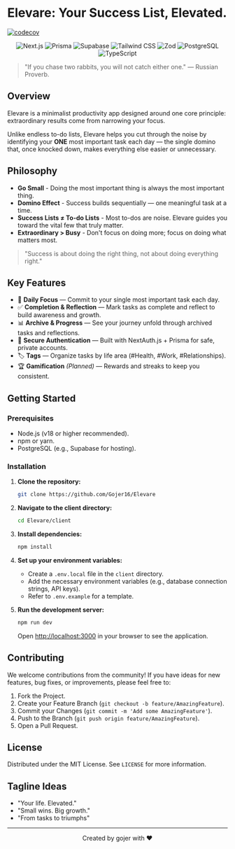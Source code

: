 # Elevare: Your Success List, Elevated.

[![codecov](https://codecov.io/gh/Gojer16/Elevare/branch/main/graph/badge.svg)](https://codecov.io/gh/Gojer16/Elevare)


<p align="center">
  <img src="https://img.shields.io/badge/Next.js-000000?style=for-the-badge&logo=next.js&logoColor=white" alt="Next.js" />
  <img src="https://img.shields.io/badge/Prisma-2D3748?style=for-the-badge&logo=prisma&logoColor=white" alt="Prisma" />
  <img src="https://img.shields.io/badge/Supabase-3ECF8E?style=for-the-badge&logo=supabase&logoColor=white" alt="Supabase" />
  <img src="https://img.shields.io/badge/Tailwind_CSS-38B2AC?style=for-the-badge&logo=tailwind-css&logoColor=white" alt="Tailwind CSS" />
  <img src="https://img.shields.io/badge/Zod-3068B7?style=for-the-badge&logo=zod&logoColor=white" alt="Zod" />
  <img src="https://img.shields.io/badge/PostgreSQL-316192?style=for-the-badge&logo=postgresql&logoColor=white" alt="PostgreSQL" />
  <img src="https://img.shields.io/badge/TypeScript-007ACC?style=for-the-badge&logo=typescript&logoColor=white" alt="TypeScript" />
</p>

> "If you chase two rabbits, you will not catch either one." — Russian Proverb.

## Overview

Elevare is a minimalist productivity app designed around one core principle: extraordinary results come from narrowing your focus.

Unlike endless to-do lists, Elevare helps you cut through the noise by identifying your **ONE** most important task each day — the single domino that, once knocked down, makes everything else easier or unnecessary.

## Philosophy

- **Go Small** - Doing the most important thing is always the most important thing.
- **Domino Effect** - Success builds sequentially — one meaningful task at a time.
- **Success Lists ≠ To-do Lists** - Most to-dos are noise. Elevare guides you toward the vital few that truly matter.
- **Extraordinary > Busy** - Don't focus on doing more; focus on doing what matters most.

> "Success is about doing the right thing, not about doing everything right."

## Key Features

- 🎯 **Daily Focus** — Commit to your single most important task each day.
- ✅ **Completion & Reflection** — Mark tasks as complete and reflect to build awareness and growth.
- 📊 **Archive & Progress** — See your journey unfold through archived tasks and reflections.
- 🔐 **Secure Authentication** — Built with NextAuth.js + Prisma for safe, private accounts.
- 🏷️ **Tags** — Organize tasks by life area (#Health, #Work, #Relationships).
- 🏆 **Gamification** *(Planned)* — Rewards and streaks to keep you consistent.

## Getting Started

### Prerequisites

- Node.js (v18 or higher recommended).
- npm or yarn.
- PostgreSQL (e.g., Supabase for hosting).

### Installation

1. **Clone the repository:**
   ```bash
   git clone https://github.com/Gojer16/Elevare
   ```

2. **Navigate to the client directory:**
   ```bash
   cd Elevare/client
   ```

3. **Install dependencies:**
   ```bash
   npm install
   ```

4. **Set up your environment variables:**
   - Create a `.env.local` file in the `client` directory.
   - Add the necessary environment variables (e.g., database connection strings, API keys).
   - Refer to `.env.example` for a template.

5. **Run the development server:**
   ```bash
   npm run dev
   ```
   Open [http://localhost:3000](http://localhost:3000) in your browser to see the application.

## Contributing

We welcome contributions from the community! If you have ideas for new features, bug fixes, or improvements, please feel free to:

1. Fork the Project.
2. Create your Feature Branch (`git checkout -b feature/AmazingFeature`).
3. Commit your Changes (`git commit -m 'Add some AmazingFeature'`).
4. Push to the Branch (`git push origin feature/AmazingFeature`).
5. Open a Pull Request.

## License

Distributed under the MIT License. See `LICENSE` for more information.

## Tagline Ideas

- "Your life. Elevated."
- "Small wins. Big growth."
- "From tasks to triumphs"

---
<p align="center">
Created by gojer with ❤️
</p>